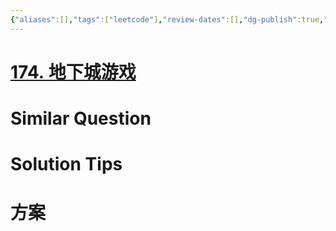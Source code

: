 ```yaml
---
{"aliases":[],"tags":["leetcode"],"review-dates":[],"dg-publish":true,"difficulty":"hard","date-created":"2023-08-31-Thu, 9:07:43 am","date-modified":"2023-08-31-Thu, 9:07:49 am","permalink":"/programming/basic/leetcode/174. 地下城游戏/","dgPassFrontmatter":true}
---
```



# [174. 地下城游戏](https://leetcode.cn/problems/dungeon-game/)

# Similar Question

# Solution Tips

# 方案
